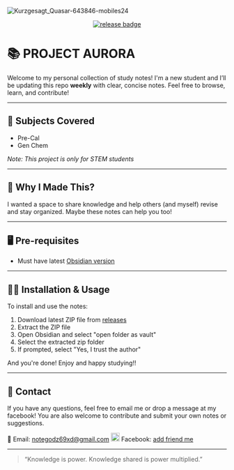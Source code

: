 ![Kurzgesagt_Quasar-643846-mobiles24](https://github.com/user-attachments/assets/8ba21bd2-17c0-47b0-9c79-92b31f0ee532)

<p align="center">
  <a href="https://github.com/winryl1/PROJECT-AURORA/releases">
    <img src="https://img.shields.io/github/v/release/winryl1/PROJECT-AURORA?label=Latest%20Release" alt="release badge">
  </a>
</p>


# 📚 PROJECT AURORA

Welcome to my personal collection of study notes! I'm a new student and I’ll be updating this repo **weekly** with clear, concise notes. Feel free to browse, learn, and contribute!

---

## 🔖 Subjects Covered
- Pre-Cal
- Gen Chem

_Note: This project is only for STEM students_

---

## 🤔 Why I Made This?

I wanted a space to share knowledge and help others (and myself) revise and stay organized. Maybe these notes can help you too!

---

## 🖥️ Pre-requisites
- Must have latest [Obsidian version](https://obsidian.md/)

---

## ✍🏻 Installation & Usage
To install and use the notes:
1. Download latest ZIP file from [releases](https://github.com/winryl1/PROJECT-AURORA/releases)
2. Extract the ZIP file
3. Open Obsidian and select "open folder as vault"
4. Select the extracted zip folder
5. If prompted, select "Yes, I trust the author"

And you're done! Enjoy and happy studying!!

---
## 🤝 Contact
If you have any questions, feel free to email me or drop a message at my facebook! You are also welcome to contribute and submit your own notes or suggestions.

📧 Email: notegodz69xd@gmail.com
<img src="https://github.com/user-attachments/assets/0013fa28-6829-4689-a023-80c3f4654aba" alt="Facebook" width="20" />
Facebook: <a href="https://www.facebook.com/kristof.troy.tagab">add friend me</a>


---  

> “Knowledge is power. Knowledge shared is power multiplied.” 

